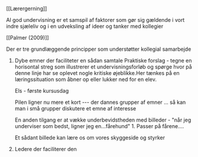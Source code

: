 [[Lærergerning]]

Al god undervisning er et samspil af faktorer som gør sig gældende i vort indre sjæleliv og i en udveksling af ideer og tanker med kollegier 

[[Palmer (2009)]]

Der er tre grundlæggende principper som understøtter kollegial samarbejde 

1. Dybe emner der faciliteter en sådan samtale 
    Praktiske forslag - tegne en horisontal streg som illustrerer et undervisningsforløb og spørge hvor på denne linje har se oplevet nogle kritiske øjeblikke.Her tænkes på en læringssituation som åbner op eller lukker ned for en elev.

	Els - første kursusdag 

	Pilen ligner nu mere et kort --- der dannes grupper af emner ... så kan man i små grupper diskutere et emne af interesse 

	En anden tilgang er at vække underbevidstheden med billeder - "når jeg underviser som bedst, ligner jeg en...fårehund" 1. Passer på fårene....

	Et sådant billede kan lære os om vores skyggeside og styrker 

	
3. Ledere der faciliterer den